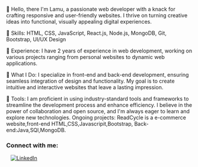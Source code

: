 👋 Hello, there I'm Lamu, a passionate web developer with a knack for crafting responsive and user-friendly websites. I thrive on turning creative ideas into functional, visually appealing digital experiences.

🚀 Skills: HTML, CSS, JavaScript, React.js, Node.js, MongoDB, Git, Bootstrap, UI/UX Design

💼 Experience: I have 2 years of experience in web development, working on various projects ranging from personal websites to dynamic web applications.

🌟 What I Do: I specialize in front-end and back-end development, ensuring seamless integration of design and functionality. My goal is to create intuitive and interactive websites that leave a lasting impression.

🔧 Tools: I am proficient in using industry-standard tools and frameworks to streamline the development process and enhance efficiency. I believe in the power of collaboration and open source, and I'm always eager to learn and explore new technologies.
Ongoing projects: ReadCycle is a e-commerce website,front-end HTML,CSS,Javascripit,Bootstrap, Back-end:Java,SQl,MongoDB.
### Connect with me:


&nbsp;&nbsp;
[![LinkedIn](./img/linkedin-light.svg)](http://linkedin.com/in/phup-lamu-bhutia-62b892249-light-mode-only)
